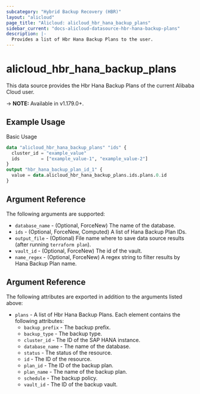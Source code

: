 ```yaml
---
subcategory: "Hybrid Backup Recovery (HBR)"
layout: "alicloud"
page_title: "Alicloud: alicloud_hbr_hana_backup_plans"
sidebar_current: "docs-alicloud-datasource-hbr-hana-backup-plans"
description: |-
  Provides a list of Hbr Hana Backup Plans to the user.
---
```


# alicloud\_hbr\_hana\_backup\_plans

This data source provides the Hbr Hana Backup Plans of the current Alibaba Cloud user.

-> **NOTE:** Available in v1.179.0+.

## Example Usage

Basic Usage

```terraform
data "alicloud_hbr_hana_backup_plans" "ids" {
  cluster_id = "example_value"
  ids        = ["example_value-1", "example_value-2"]
}
output "hbr_hana_backup_plan_id_1" {
  value = data.alicloud_hbr_hana_backup_plans.ids.plans.0.id
}
```

## Argument Reference

The following arguments are supported:

* `database_name` - (Optional, ForceNew) The name of the database.
* `ids` - (Optional, ForceNew, Computed) A list of Hana Backup Plan IDs.
* `output_file` - (Optional) File name where to save data source results (after running `terraform plan`).
* `vault_id` - (Optional, ForceNew) The id of the vault.
* `name_regex` - (Optional, ForceNew) A regex string to filter results by Hana Backup Plan name.

## Argument Reference

The following attributes are exported in addition to the arguments listed above:

* `plans` - A list of Hbr Hana Backup Plans. Each element contains the following attributes:
	* `backup_prefix` - The backup prefix.
	* `backup_type` - The backup type.
	* `cluster_id` - The ID of the SAP HANA instance.
	* `database_name` - The name of the database.
	* `status` - The status of the resource.
	* `id` - The ID of the resource.
	* `plan_id` - The ID of the backup plan.
	* `plan_name` - The name of the backup plan.
	* `schedule` - The backup policy.
	* `vault_id` - The ID of the backup vault.